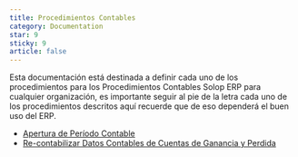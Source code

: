 ```yaml
---
title: Procedimientos Contables
category: Documentation
star: 9
sticky: 9
article: false
---
```


Esta documentación está destinada a definir cada uno de los procedimientos para los Procedimientos Contables Solop ERP para cualquier organización, es importante seguir al pie de la letra cada uno de los procedimientos descritos aquí recuerde que de eso dependerá el buen uso del ERP.

- [Apertura de Período Contable](opening)
- [Re-contabilizar Datos Contables de Cuentas de Ganancia y Perdida](revenue)
